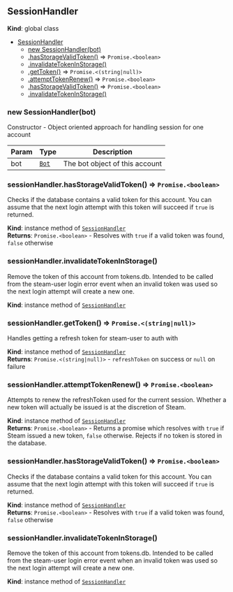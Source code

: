 <a name="SessionHandler"></a>

## SessionHandler
**Kind**: global class  

* [SessionHandler](#SessionHandler)
    * [new SessionHandler(bot)](#new_SessionHandler_new)
    * [.hasStorageValidToken()](#SessionHandler+hasStorageValidToken) ⇒ <code>Promise.&lt;boolean&gt;</code>
    * [.invalidateTokenInStorage()](#SessionHandler+invalidateTokenInStorage)
    * [.getToken()](#SessionHandler+getToken) ⇒ <code>Promise.&lt;(string\|null)&gt;</code>
    * [.attemptTokenRenew()](#SessionHandler+attemptTokenRenew) ⇒ <code>Promise.&lt;boolean&gt;</code>
    * [.hasStorageValidToken()](#SessionHandler+hasStorageValidToken) ⇒ <code>Promise.&lt;boolean&gt;</code>
    * [.invalidateTokenInStorage()](#SessionHandler+invalidateTokenInStorage)

<a name="new_SessionHandler_new"></a>

### new SessionHandler(bot)
Constructor - Object oriented approach for handling session for one account


| Param | Type | Description |
| --- | --- | --- |
| bot | [<code>Bot</code>](#Bot) | The bot object of this account |

<a name="SessionHandler+hasStorageValidToken"></a>

### sessionHandler.hasStorageValidToken() ⇒ <code>Promise.&lt;boolean&gt;</code>
Checks if the database contains a valid token for this account. You can assume that the next login attempt with this token will succeed if `true` is returned.

**Kind**: instance method of [<code>SessionHandler</code>](#SessionHandler)  
**Returns**: <code>Promise.&lt;boolean&gt;</code> - Resolves with `true` if a valid token was found, `false` otherwise  
<a name="SessionHandler+invalidateTokenInStorage"></a>

### sessionHandler.invalidateTokenInStorage()
Remove the token of this account from tokens.db. Intended to be called from the steam-user login error event when an invalid token was used so the next login attempt will create a new one.

**Kind**: instance method of [<code>SessionHandler</code>](#SessionHandler)  
<a name="SessionHandler+getToken"></a>

### sessionHandler.getToken() ⇒ <code>Promise.&lt;(string\|null)&gt;</code>
Handles getting a refresh token for steam-user to auth with

**Kind**: instance method of [<code>SessionHandler</code>](#SessionHandler)  
**Returns**: <code>Promise.&lt;(string\|null)&gt;</code> - `refreshToken` on success or `null` on failure  
<a name="SessionHandler+attemptTokenRenew"></a>

### sessionHandler.attemptTokenRenew() ⇒ <code>Promise.&lt;boolean&gt;</code>
Attempts to renew the refreshToken used for the current session. Whether a new token will actually be issued is at the discretion of Steam.

**Kind**: instance method of [<code>SessionHandler</code>](#SessionHandler)  
**Returns**: <code>Promise.&lt;boolean&gt;</code> - Returns a promise which resolves with `true` if Steam issued a new token, `false` otherwise. Rejects if no token is stored in the database.  
<a name="SessionHandler+hasStorageValidToken"></a>

### sessionHandler.hasStorageValidToken() ⇒ <code>Promise.&lt;boolean&gt;</code>
Checks if the database contains a valid token for this account. You can assume that the next login attempt with this token will succeed if `true` is returned.

**Kind**: instance method of [<code>SessionHandler</code>](#SessionHandler)  
**Returns**: <code>Promise.&lt;boolean&gt;</code> - Resolves with `true` if a valid token was found, `false` otherwise  
<a name="SessionHandler+invalidateTokenInStorage"></a>

### sessionHandler.invalidateTokenInStorage()
Remove the token of this account from tokens.db. Intended to be called from the steam-user login error event when an invalid token was used so the next login attempt will create a new one.

**Kind**: instance method of [<code>SessionHandler</code>](#SessionHandler)  
